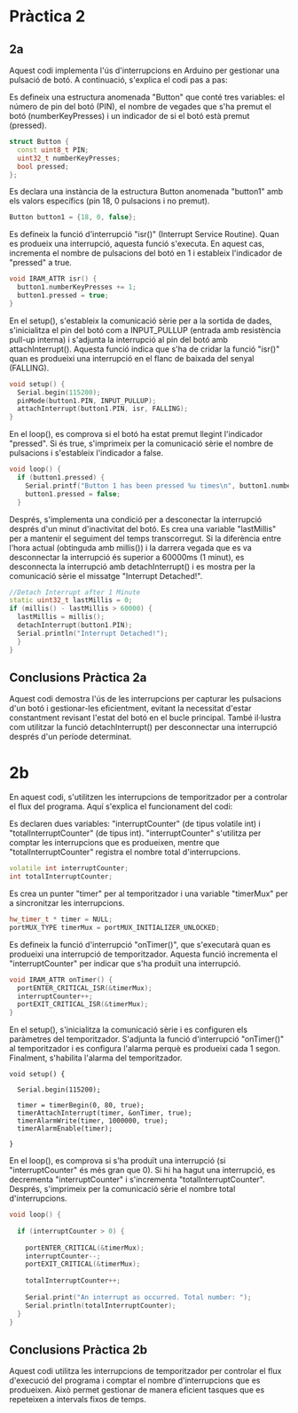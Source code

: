 # Pràctica 2
## 2a

Aquest codi implementa l'ús d'interrupcions en Arduino per gestionar una pulsació de botó. A continuació, s'explica el codi pas a pas:

Es defineix una estructura anomenada "Button" que conté tres variables: el número de pin del botó (PIN), el nombre de vegades que s'ha premut el botó (numberKeyPresses) i un indicador de si el botó està premut (pressed).

```cpp
struct Button {
  const uint8_t PIN;
  uint32_t numberKeyPresses;
  bool pressed;
};
```


Es declara una instància de la estructura Button anomenada "button1" amb els valors específics (pin 18, 0 pulsacions i no premut).

```cpp
Button button1 = {18, 0, false};
```

Es defineix la funció d'interrupció "isr()" (Interrupt Service Routine). Quan es produeix una interrupció, aquesta funció s'executa. En aquest cas, incrementa el nombre de pulsacions del botó en 1 i estableix l'indicador de "pressed" a true.

```cpp
void IRAM_ATTR isr() {
  button1.numberKeyPresses += 1;
  button1.pressed = true;
}
```



En el setup(), s'estableix la comunicació sèrie per a la sortida de dades, s'inicialitza el pin del botó com a INPUT_PULLUP (entrada amb resistència pull-up interna) i s'adjunta la interrupció al pin del botó amb attachInterrupt(). Aquesta funció indica que s'ha de cridar la funció "isr()" quan es produeixi una interrupció en el flanc de baixada del senyal (FALLING).
```cpp
void setup() {
  Serial.begin(115200);
  pinMode(button1.PIN, INPUT_PULLUP);
  attachInterrupt(button1.PIN, isr, FALLING);
}
```

En el loop(), es comprova si el botó ha estat premut llegint l'indicador "pressed". Si és true, s'imprimeix per la comunicació sèrie el nombre de pulsacions i s'estableix l'indicador a false.
```cpp 
void loop() {
  if (button1.pressed) {
    Serial.printf("Button 1 has been pressed %u times\n", button1.numberKeyPresses);
    button1.pressed = false;
  }
  ```

Després, s'implementa una condició per a desconectar la interrupció després d'un minut d'inactivitat del botó. Es crea una variable "lastMillis" per a mantenir el seguiment del temps transcorregut. Si la diferència entre l'hora actual (obtinguda amb millis()) i la darrera vegada que es va desconnectar la interrupció és superior a 60000ms (1 minut), es desconnecta la interrupció amb detachInterrupt() i es mostra per la comunicació sèrie el missatge "Interrupt Detached!".
```cpp 
//Detach Interrupt after 1 Minute
static uint32_t lastMillis = 0;
if (millis() - lastMillis > 60000) {
  lastMillis = millis();
  detachInterrupt(button1.PIN);
  Serial.println("Interrupt Detached!");
  }
}
```
## Conclusions Pràctica 2a

Aquest codi demostra l'ús de les interrupcions per capturar les pulsacions d'un botó i gestionar-les eficientment, evitant la necessitat d'estar constantment revisant l'estat del botó en el bucle principal. També il·lustra com utilitzar la funció detachInterrupt() per desconnectar una interrupció després d'un període determinat.



# 2b

En aquest codi, s'utilitzen les interrupcions de temporitzador per a controlar el flux del programa. Aquí s'explica el funcionament del codi:

Es declaren dues variables: "interruptCounter" (de tipus volatile int) i "totalInterruptCounter" (de tipus int). "interruptCounter" s'utilitza per comptar les interrupcions que es produeixen, mentre que "totalInterruptCounter" registra el nombre total d'interrupcions.
```cpp 
volatile int interruptCounter;
int totalInterruptCounter;
```

Es crea un punter "timer" per al temporitzador i una variable "timerMux" per a sincronitzar les interrupcions.
```cpp 
hw_timer_t * timer = NULL;
portMUX_TYPE timerMux = portMUX_INITIALIZER_UNLOCKED;
```
Es defineix la funció d'interrupció "onTimer()", que s'executarà quan es produeixi una interrupció de temporitzador. Aquesta funció incrementa el "interruptCounter" per indicar que s'ha produït una interrupció.
```cpp 
void IRAM_ATTR onTimer() {
  portENTER_CRITICAL_ISR(&timerMux);
  interruptCounter++;
  portEXIT_CRITICAL_ISR(&timerMux);
}
```
En el setup(), s'inicialitza la comunicació sèrie i es configuren els paràmetres del temporitzador. S'adjunta la funció d'interrupció "onTimer()" al temporitzador i es configura l'alarma perquè es produeixi cada 1 segon. Finalment, s'habilita l'alarma del temporitzador.
```cop
void setup() {
 
  Serial.begin(115200);
 
  timer = timerBegin(0, 80, true);
  timerAttachInterrupt(timer, &onTimer, true);
  timerAlarmWrite(timer, 1000000, true);
  timerAlarmEnable(timer);
 
}
```

En el loop(), es comprova si s'ha produït una interrupció (si "interruptCounter" és més gran que 0). Si hi ha hagut una interrupció, es decrementa "interruptCounter" i s'incrementa "totalInterruptCounter". Després, s'imprimeix per la comunicació sèrie el nombre total d'interrupcions.

```cpp
void loop() {
 
  if (interruptCounter > 0) {
 
    portENTER_CRITICAL(&timerMux);
    interruptCounter--;
    portEXIT_CRITICAL(&timerMux);
 
    totalInterruptCounter++;
 
    Serial.print("An interrupt as occurred. Total number: ");
    Serial.println(totalInterruptCounter);
  }
}
```




## Conclusions Pràctica 2b

Aquest codi utilitza les interrupcions de temporitzador per controlar el flux d'execució del programa i comptar el nombre d'interrupcions que es produeixen. Això permet gestionar de manera eficient tasques que es repeteixen a intervals fixos de temps.




